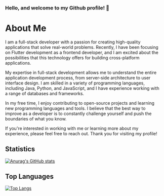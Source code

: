 ### Hello, and welcome to my Github profile! 👋

# About Me

I am a full-stack developer with a passion for creating high-quality applications that solve real-world problems. Recently, I have been focusing on Flutter development as a frontend developer, and I am excited about the possibilities that this technology offers for building cross-platform applications.

My expertise in full-stack development allows me to understand the entire application development process, from server-side architecture to user interface design. I am skilled in a variety of programming languages, including Java, Python, and JavaScript, and I have experience working with a range of databases and frameworks.

In my free time, I enjoy contributing to open-source projects and learning new programming languages and tools. I believe that the best way to improve as a developer is to constantly challenge yourself and push the boundaries of what you know.

If you're interested in working with me or learning more about my experience, please feel free to reach out. Thank you for visiting my profile!

## Statistics

[![Anurag's GitHub stats](https://github-readme-stats.vercel.app/api?username=mhbdev&count_private=true&show_icons=true)](https://github.com/mhbdev)

## Top Languages

[![Top Langs](https://github-readme-stats.vercel.app/api/top-langs/?username=mhbdev&hide_progress=false)](https://github.com/mhbdev)